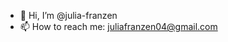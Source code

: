 - 👋 Hi, I’m @julia-franzen
- 📫 How to reach me: juliafranzen04@gmail.com

<!---
julia-franzen/julia-franzen is a ✨ special ✨ repository because its `README.md` (this file) appears on your GitHub profile.
You can click the Preview link to take a look at your changes.
--->
